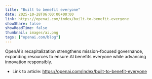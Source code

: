 ```yaml
---
title: "Built to benefit everyone"
date: 2025-10-28T06:00:00+00:00
link: https://openai.com/index/built-to-benefit-everyone
showShare: false
showReadTime: false
thumbnail: images/ai.png
tags: ["openai.com/blog"]
---
```

OpenAI’s recapitalization strengthens mission-focused governance, expanding resources to ensure AI benefits everyone while advancing innovation responsibly.

- Link to article: https://openai.com/index/built-to-benefit-everyone